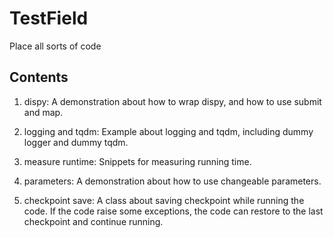 # TestField

Place all sorts of code

## Contents

1. dispy: A demonstration about how to wrap dispy,
and how to use submit and map.

2. logging and tqdm: Example about logging and tqdm,
including dummy logger and dummy tqdm.

3. measure runtime: Snippets for measuring running time.

4. parameters: A demonstration about how to use changeable parameters.

5. checkpoint save: A class about saving checkpoint
while running the code. If the code raise some exceptions,
the code can restore to the last checkpoint and continue running.